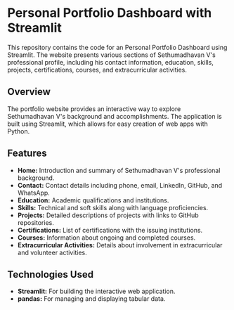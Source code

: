 # Personal Portfolio Dashboard with Streamlit

This repository contains the code for an Personal Portfolio Dashboard using Streamlit. The website presents various sections of Sethumadhavan V's professional profile, including his contact information, education, skills, projects, certifications, courses, and extracurricular activities.

## Overview

The portfolio website provides an interactive way to explore Sethumadhavan V's background and accomplishments. The application is built using Streamlit, which allows for easy creation of web apps with Python. 

## Features

- **Home:** Introduction and summary of Sethumadhavan V's professional background.
- **Contact:** Contact details including phone, email, LinkedIn, GitHub, and WhatsApp.
- **Education:** Academic qualifications and institutions.
- **Skills:** Technical and soft skills along with language proficiencies.
- **Projects:** Detailed descriptions of projects with links to GitHub repositories.
- **Certifications:** List of certifications with the issuing institutions.
- **Courses:** Information about ongoing and completed courses.
- **Extracurricular Activities:** Details about involvement in extracurricular and volunteer activities.

## Technologies Used

- **Streamlit:** For building the interactive web application.
- **pandas:** For managing and displaying tabular data.

